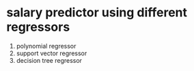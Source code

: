 # salary predictor using different regressors
1. polynomial regressor
2. support vector regressor
3. decision tree regressor
